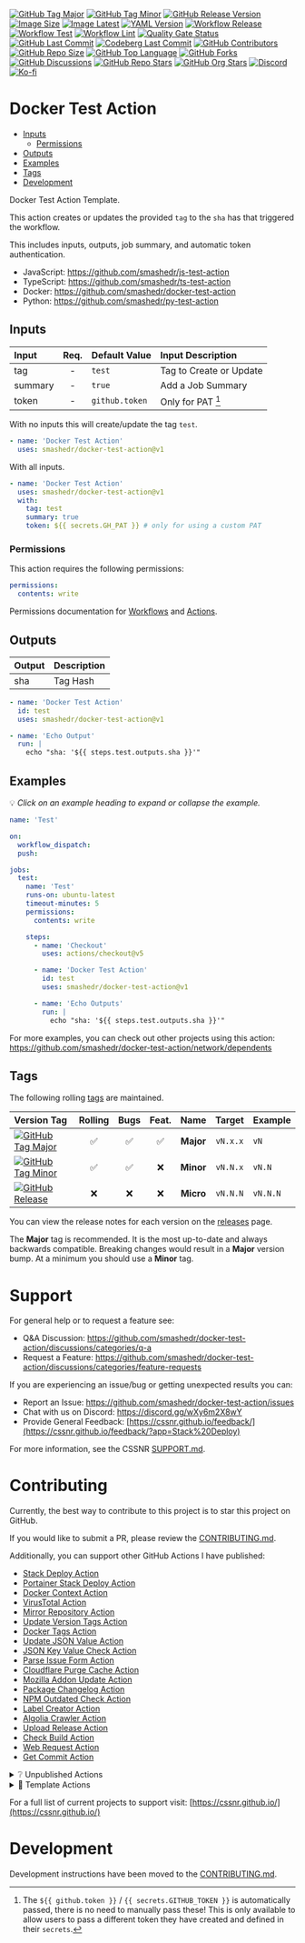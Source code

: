 [![GitHub Tag Major](https://img.shields.io/github/v/tag/smashedr/docker-test-action?sort=semver&filter=!v*.*&logo=git&logoColor=white&labelColor=585858&label=%20)](https://github.com/smashedr/docker-test-action/tags)
[![GitHub Tag Minor](https://img.shields.io/github/v/tag/smashedr/docker-test-action?sort=semver&filter=!v*.*.*&logo=git&logoColor=white&labelColor=585858&label=%20)](https://github.com/smashedr/docker-test-action/releases)
[![GitHub Release Version](https://img.shields.io/github/v/release/smashedr/docker-test-action?logo=git&logoColor=white&labelColor=585858&label=%20)](https://github.com/smashedr/docker-test-action/releases/latest)
[![Image Size](https://badges.cssnr.com/ghcr/size/smashedr/docker-test-action)](https://github.com/smashedr/docker-test-action/pkgs/container/docker-test-action)
[![Image Latest](https://badges.cssnr.com/ghcr/tags/smashedr/docker-test-action/latest)](https://github.com/smashedr/docker-test-action/pkgs/container/docker-test-action)
[![YAML Version](https://badges.cssnr.com/yaml/https%3A%2F%2Fraw.githubusercontent.com%2Fsmashedr%2Fdocker-test-action%2Frefs%2Fheads%2Fmaster%2Faction.yml/%24.runs.image?split=:&index=2&label=action.yaml)](https://github.com/smashedr/docker-test-action/blob/master/action.yml#L28)
[![Workflow Release](https://img.shields.io/github/actions/workflow/status/smashedr/docker-test-action/release.yaml?logo=cachet&label=release)](https://github.com/smashedr/docker-test-action/actions/workflows/release.yaml)
[![Workflow Test](https://img.shields.io/github/actions/workflow/status/smashedr/docker-test-action/test.yaml?logo=cachet&label=test)](https://github.com/smashedr/docker-test-action/actions/workflows/test.yaml)
[![Workflow Lint](https://img.shields.io/github/actions/workflow/status/smashedr/docker-test-action/lint.yaml?logo=cachet&label=lint)](https://github.com/smashedr/docker-test-action/actions/workflows/lint.yaml)
[![Quality Gate Status](https://sonarcloud.io/api/project_badges/measure?project=smashedr_docker-test-action&metric=alert_status)](https://sonarcloud.io/summary/new_code?id=smashedr_docker-test-action)
[![GitHub Last Commit](https://img.shields.io/github/last-commit/smashedr/docker-test-action?logo=github&label=updated)](https://github.com/smashedr/docker-test-action/pulse)
[![Codeberg Last Commit](https://img.shields.io/gitea/last-commit/shaner/docker-test-action/master?gitea_url=https%3A%2F%2Fcodeberg.org%2F&logo=codeberg&logoColor=white&label=updated)](https://codeberg.org/shaner/docker-test-action)
[![GitHub Contributors](https://img.shields.io/github/contributors-anon/smashedr/docker-test-action?logo=github)](https://github.com/smashedr/docker-test-action/graphs/contributors)
[![GitHub Repo Size](https://img.shields.io/github/repo-size/smashedr/docker-test-action?logo=bookstack&logoColor=white&label=repo%20size)](https://github.com/smashedr/docker-test-action?tab=readme-ov-file#readme)
[![GitHub Top Language](https://img.shields.io/github/languages/top/smashedr/docker-test-action?logo=htmx)](https://github.com/smashedr/docker-test-action)
[![GitHub Forks](https://img.shields.io/github/forks/smashedr/docker-test-action?style=flat&logo=github)](https://github.com/smashedr/docker-test-action/forks)
[![GitHub Discussions](https://img.shields.io/github/discussions/smashedr/docker-test-action?logo=github)](https://github.com/smashedr/docker-test-action/discussions)
[![GitHub Repo Stars](https://img.shields.io/github/stars/smashedr/docker-test-action?style=flat&logo=github)](https://github.com/smashedr/docker-test-action/stargazers)
[![GitHub Org Stars](https://img.shields.io/github/stars/cssnr?style=flat&logo=github&label=org%20stars)](https://cssnr.github.io/)
[![Discord](https://img.shields.io/discord/899171661457293343?logo=discord&logoColor=white&label=discord&color=7289da)](https://discord.gg/wXy6m2X8wY)
[![Ko-fi](https://img.shields.io/badge/Ko--fi-72a5f2?logo=kofi&label=support)](https://ko-fi.com/cssnr)

# Docker Test Action

- [Inputs](#Inputs)
  - [Permissions](#Permissions)
- [Outputs](#Outputs)
- [Examples](#Examples)
- [Tags](#Tags)
- [Development](#Development)

Docker Test Action Template.

This action creates or updates the provided `tag` to the `sha` has that triggered the workflow.

This includes inputs, outputs, job summary, and automatic token authentication.

- JavaScript: https://github.com/smashedr/js-test-action
- TypeScript: https://github.com/smashedr/ts-test-action
- Docker: https://github.com/smashedr/docker-test-action
- Python: https://github.com/smashedr/py-test-action

## Inputs

| Input   | Req. | Default&nbsp;Value | Input&nbsp;Description  |
| :------ | :--: | :----------------- | :---------------------- |
| tag     |  -   | `test`             | Tag to Create or Update |
| summary |  -   | `true`             | Add a Job Summary       |
| token   |  -   | `github.token`     | Only for PAT [^1]       |

With no inputs this will create/update the tag `test`.

```yaml
- name: 'Docker Test Action'
  uses: smashedr/docker-test-action@v1
```

With all inputs.

```yaml
- name: 'Docker Test Action'
  uses: smashedr/docker-test-action@v1
  with:
    tag: test
    summary: true
    token: ${{ secrets.GH_PAT }} # only for using a custom PAT
```

### Permissions

This action requires the following permissions:

```yaml
permissions:
  contents: write
```

Permissions documentation for [Workflows](https://docs.github.com/en/actions/writing-workflows/choosing-what-your-workflow-does/controlling-permissions-for-github_token) and [Actions](https://docs.github.com/en/actions/security-for-github-actions/security-guides/automatic-token-authentication).

## Outputs

| Output | Description |
| :----- | :---------- |
| sha    | Tag Hash    |

```yaml
- name: 'Docker Test Action'
  id: test
  uses: smashedr/docker-test-action@v1

- name: 'Echo Output'
  run: |
    echo "sha: '${{ steps.test.outputs.sha }}'"
```

## Examples

💡 _Click on an example heading to expand or collapse the example._

```yaml
name: 'Test'

on:
  workflow_dispatch:
  push:

jobs:
  test:
    name: 'Test'
    runs-on: ubuntu-latest
    timeout-minutes: 5
    permissions:
      contents: write

    steps:
      - name: 'Checkout'
        uses: actions/checkout@v5

      - name: 'Docker Test Action'
        id: test
        uses: smashedr/docker-test-action@v1

      - name: 'Echo Outputs'
        run: |
          echo "sha: '${{ steps.test.outputs.sha }}'"
```

For more examples, you can check out other projects using this action:  
https://github.com/smashedr/docker-test-action/network/dependents

## Tags

The following rolling [tags](https://github.com/smashedr/docker-test-action/tags) are maintained.

| Version&nbsp;Tag                                                                                                                                                                                                           | Rolling | Bugs | Feat. |   Name    |  Target  | Example  |
| :------------------------------------------------------------------------------------------------------------------------------------------------------------------------------------------------------------------------- | :-----: | :--: | :---: | :-------: | :------: | :------- |
| [![GitHub Tag Major](https://img.shields.io/github/v/tag/smashedr/docker-test-action?sort=semver&filter=!v*.*&style=for-the-badge&label=%20&color=44cc10)](https://github.com/smashedr/docker-test-action/releases/latest) |   ✅    |  ✅  |  ✅   | **Major** | `vN.x.x` | `vN`     |
| [![GitHub Tag Minor](https://img.shields.io/github/v/tag/smashedr/docker-test-action?sort=semver&filter=!v*.*.*&style=for-the-badge&label=%20&color=blue)](https://github.com/smashedr/docker-test-action/releases/latest) |   ✅    |  ✅  |  ❌   | **Minor** | `vN.N.x` | `vN.N`   |
| [![GitHub Release](https://img.shields.io/github/v/release/smashedr/docker-test-action?style=for-the-badge&label=%20&color=red)](https://github.com/smashedr/docker-test-action/releases/latest)                           |   ❌    |  ❌  |  ❌   | **Micro** | `vN.N.N` | `vN.N.N` |

You can view the release notes for each version on the [releases](https://github.com/smashedr/docker-test-action/releases) page.

The **Major** tag is recommended. It is the most up-to-date and always backwards compatible.
Breaking changes would result in a **Major** version bump. At a minimum you should use a **Minor** tag.

# Support

For general help or to request a feature see:

- Q&A Discussion: https://github.com/smashedr/docker-test-action/discussions/categories/q-a
- Request a Feature: https://github.com/smashedr/docker-test-action/discussions/categories/feature-requests

If you are experiencing an issue/bug or getting unexpected results you can:

- Report an Issue: https://github.com/smashedr/docker-test-action/issues
- Chat with us on Discord: https://discord.gg/wXy6m2X8wY
- Provide General Feedback: [https://cssnr.github.io/feedback/](https://cssnr.github.io/feedback/?app=Stack%20Deploy)

For more information, see the CSSNR [SUPPORT.md](https://github.com/cssnr/.github/blob/master/.github/SUPPORT.md#support).

# Contributing

Currently, the best way to contribute to this project is to star this project on GitHub.

If you would like to submit a PR, please review the [CONTRIBUTING.md](CONTRIBUTING.md).

Additionally, you can support other GitHub Actions I have published:

- [Stack Deploy Action](https://github.com/cssnr/stack-deploy-action?tab=readme-ov-file#readme)
- [Portainer Stack Deploy Action](https://github.com/cssnr/portainer-stack-deploy-action?tab=readme-ov-file#readme)
- [Docker Context Action](https://github.com/cssnr/docker-context-action?tab=readme-ov-file#readme)
- [VirusTotal Action](https://github.com/cssnr/virustotal-action?tab=readme-ov-file#readme)
- [Mirror Repository Action](https://github.com/cssnr/mirror-repository-action?tab=readme-ov-file#readme)
- [Update Version Tags Action](https://github.com/cssnr/update-version-tags-action?tab=readme-ov-file#readme)
- [Docker Tags Action](https://github.com/cssnr/docker-tags-action?tab=readme-ov-file#readme)
- [Update JSON Value Action](https://github.com/cssnr/update-json-value-action?tab=readme-ov-file#readme)
- [JSON Key Value Check Action](https://github.com/cssnr/json-key-value-check-action?tab=readme-ov-file#readme)
- [Parse Issue Form Action](https://github.com/cssnr/parse-issue-form-action?tab=readme-ov-file#readme)
- [Cloudflare Purge Cache Action](https://github.com/cssnr/cloudflare-purge-cache-action?tab=readme-ov-file#readme)
- [Mozilla Addon Update Action](https://github.com/cssnr/mozilla-addon-update-action?tab=readme-ov-file#readme)
- [Package Changelog Action](https://github.com/cssnr/package-changelog-action?tab=readme-ov-file#readme)
- [NPM Outdated Check Action](https://github.com/cssnr/npm-outdated-action?tab=readme-ov-file#readme)
- [Label Creator Action](https://github.com/cssnr/label-creator-action?tab=readme-ov-file#readme)
- [Algolia Crawler Action](https://github.com/cssnr/algolia-crawler-action?tab=readme-ov-file#readme)
- [Upload Release Action](https://github.com/cssnr/upload-release-action?tab=readme-ov-file#readme)
- [Check Build Action](https://github.com/cssnr/check-build-action?tab=readme-ov-file#readme)
- [Web Request Action](https://github.com/cssnr/web-request-action?tab=readme-ov-file#readme)
- [Get Commit Action](https://github.com/cssnr/get-commit-action?tab=readme-ov-file#readme)

<details><summary>❔ Unpublished Actions</summary>

These actions are not published on the Marketplace, but may be useful.

- [cssnr/draft-release-action](https://github.com/cssnr/draft-release-action?tab=readme-ov-file#readme) - Keep a draft release ready to publish.
- [cssnr/env-json-action](https://github.com/cssnr/env-json-action?tab=readme-ov-file#readme) - Convert env file to json or vice versa.
- [cssnr/push-artifacts-action](https://github.com/cssnr/push-artifacts-action?tab=readme-ov-file#readme) - Sync files to a remote host with rsync.
- [smashedr/update-release-notes-action](https://github.com/smashedr/update-release-notes-action?tab=readme-ov-file#readme) - Update release notes.
- [smashedr/combine-release-notes-action](https://github.com/smashedr/combine-release-notes-action?tab=readme-ov-file#readme) - Combine release notes.

---

</details>

<details><summary>📝 Template Actions</summary>

These are basic action templates that I use for creating new actions.

- [js-test-action](https://github.com/smashedr/js-test-action?tab=readme-ov-file#readme) - JavaScript
- [py-test-action](https://github.com/smashedr/py-test-action?tab=readme-ov-file#readme) - Python
- [ts-test-action](https://github.com/smashedr/ts-test-action?tab=readme-ov-file#readme) - TypeScript
- [docker-test-action](https://github.com/smashedr/docker-test-action?tab=readme-ov-file#readme) - Docker Image

Note: The `docker-test-action` builds, runs and pushes images to [GitHub Container Registry](https://docs.github.com/en/packages/working-with-a-github-packages-registry/working-with-the-container-registry).

---

</details>

For a full list of current projects to support visit: [https://cssnr.github.io/](https://cssnr.github.io/)

# Development

Development instructions have been moved to the [CONTRIBUTING.md](CONTRIBUTING.md).

[^1]:
    The `${{ github.token }}` / `{{ secrets.GITHUB_TOKEN }}` is automatically passed, there is no need to manually pass these!
    This is only available to allow users to pass a different token they have created and defined in their `secrets`.
